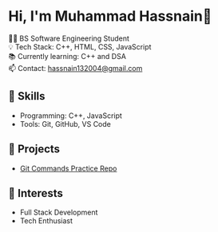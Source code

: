 
# Hi, I'm Muhammad Hassnain👋
👨‍💻 BS Software Engineering Student  
💡 Tech Stack: C++, HTML, CSS, JavaScript  
📚 Currently learning: C++ and DSA  
📫 Contact: hassnain132004@gmail.com

## 🔧 Skills
- Programming: C++, JavaScript  
- Tools: Git, GitHub, VS Code

## 📂 Projects
- [Git Commands Practice Repo](https://github.com/YOUR_USERNAME/git-commands-practice)

## 🎯 Interests
- Full Stack Development
- Tech Enthusiast
